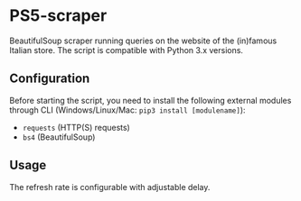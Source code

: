 # PS5-scraper

BeautifulSoup scraper running queries on the website of the (in)famous Italian store.
The script is compatible with Python 3.x versions.

## Configuration
Before starting the script, you need to install the following external modules through CLI (Windows/Linux/Mac: `pip3 install [modulename]`):
* `requests` (HTTP(S) requests)
* `bs4` (BeautifulSoup)

## Usage

The refresh rate is configurable with adjustable delay.
